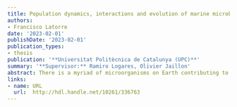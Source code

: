 ```yaml
---
title: Population dynamics, interactions and evolution of marine microbes using genomic approaches
authors:
- Francisco Latorre
date: '2023-02-01'
publishDate: '2023-02-01'
publication_types:
- thesis
publication: '**Universitat Politècnica de Catalunya (UPC)**'
summary: '**Supervisor:** Ramiro Logares, Olivier Jaillon'
abstract: There is a myriad of microorganisms on Earth contributing to global biogeochemical cycles. In the surface ocean, the smallest microbes (picoplankton) are responsible for an important fraction of the total atmospheric carbon and nitrogen fixation. The ocean picoplankton encompasses both prokaryotes (bacteria and archaea) and tiny unicellular eukaryotes (protists). Despite their overall importance for the functioning of the biosphere, many questions remain unanswered on their biogeography, population dynamics, interactions, and evolution. Answering these questions is essential in the context of global change, as alterations of the ocean microbiome could impact the function of multiple ecosystems. In this thesis, we aim at reducing the knowledge gap on the above topics through the application of High-Throughput Sequencing (HTS) and genomic approaches, using data collected during the circumglobal Tara Oceans and Malaspina-2010 expeditions, as well as at the Gulf of Maine (North Atlantic), and two Northwestern Mediterranean coastal microbial observatories (BBMO and SOLA stations).
links:
- name: URL
  url:  http://hdl.handle.net/10261/336763
---
```


